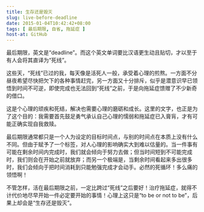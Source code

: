 ```yaml
---
title: 生存还是毁灭
slug: live-before-deadline
date: 2015-01-04T10:42:42+08:00
tags: [ 最后期限, 自省, 拖延症 ]
host-at: GitHub
---
```

最后期限，英文是“deadline”。而这个英文单词要比汉语更生动且贴切，才以至于有人会将其直译为“死线”。

这些天，“死线”已过的我，每天像是活死人一般，承受着心理的煎熬。一方面不分昼夜希望尽快把欠下的各种事情赶完，另一方面又十分排斥，似乎是潜意识早已领悟到时间不可逆，即使完成也无法回到“死线”之前，于是向拖延症馈赠了不少新奇的借口。

这是个心理的顽疾和死结，解决也需要心理的磨砺和成长。这里的文字，也正是为了这个目的：我需要首先鼓足勇气承认自己心理的懦弱和拖延症已入膏肓，才有可能正确实现自我救赎。

最后期限通常都只是一个人为设定的目标时间点，与别的时间点在本质上没有什么不同。但由于赋予了一个标签，对人心理的影响确实大到难以估量的。当一件事有可能在剩余时间内完成时，我们就会倾向于努力去做；但当时间短到不可能完成时，我们则会在开始之前就放弃；而另一个极端是，当剩余时间看起来多出很多时，我们会倾向于把时间消耗到只能勉强完成才会动手。必然的死循环！多么痛的领悟啊！

不管怎样，活在最后期限之前，一定比跨过“死线”之后要好！治疗拖延症，就得不计代价地尽早开始一件必定要开始的事情！心理上这只是“to be or not to be”，后果上却会是“生存还是毁灭”。
